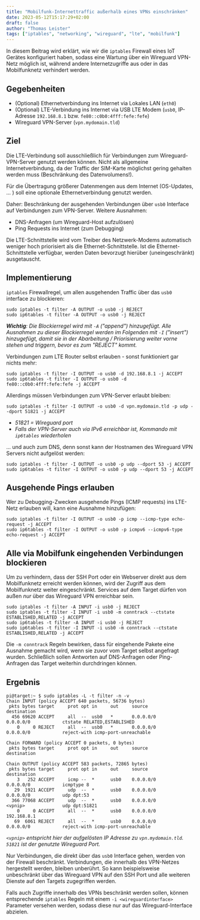 ```yaml
---
title: "Mobilfunk-Internettraffic außerhalb eines VPNs einschränken"
date: 2023-05-12T15:17:29+02:00
draft: false
author: "Thomas Leister"
tags: ["iptables", "networking", "wireguard", "lte", "mobilfunk"]
---
```



In diesem Beitrag wird erklärt, wie wir die `iptables` Firewall eines IoT Gerätes konfiguriert haben, sodass eine Wartung über ein Wireguard VPN-Netz möglich ist, während andere Internetzugriffe aus oder in das Mobilfunknetz verhindert werden. 

<!--more-->

## Gegebenheiten

* (Optional) Ethernetverbindung ins Internet via Lokales LAN (`eth0`)
* (Optional) LTE-Verbindung ins Internet via USB LTE Modem (`usb0`, IP-Adresse `192.168.8.1` bzw. `fe80::c0b0:4fff:fefe:fefe`)
* Wireguard VPN-Server (`vpn.mydomain.tld`)

## Ziel

Die LTE-Verbindung soll ausschließlich für Verbindungen zum Wireguard-VPN-Server genutzt werden können. Nicht als allgemeine Internetverbindung, da der Traffic der SIM-Karte möglichst gering gehalten werden muss (Beschränkung des Datenvolumens!).

Für die Übertragung größerer Datenmengen aus dem Internet (OS-Updates, ... ) soll eine optionale Ethernetverbindung genutzt werden. 

Daher: Beschränkung der ausgehenden Verbindungen über `usb0` Interface auf Verbindungen zum VPN-Server. Weitere Ausnahmen:

* DNS-Anfragen (um Wireguard-Host aufzulösen)
* Ping Requests ins Internet (zum Debugging)

Die LTE-Schnittstelle wird vom Treiber des Netzwerk-Modems automatisch weniger hoch priorisiert als die Ethernet-Schnittstelle. Ist die Ethernet-Schnittstelle verfügbar, werden Daten bevorzugt hierüber (uneingeschränkt) ausgetauscht. 


## Implementierung

`iptables` Firewallregel, um allen ausgehenden Traffic über das `usb0` interface zu blockieren:

	sudo iptables -t filter -A OUTPUT -o usb0 -j REJECT
	sudo ip6tables -t filter -A OUTPUT -o usb0 -j REJECT

_**Wichtig**: Die Blockierregel wird mit `-A` ("append") hinzugefügt. Alle Ausnahmen zu dieser Blockierregel werden im Folgenden mit `-I` ("insert") hinzugefügt, damit sie in der Abarbeitung / Priorisierung weiter vorne stehen und triggern, bevor es zum "REJECT" kommt._

Verbindungen zum LTE Router selbst erlauben - sonst funktioniert gar nichts mehr:

	sudo iptables -t filter -I OUTPUT -o usb0 -d 192.168.8.1 -j ACCEPT
	sudo ip6tables -t filter -I OUTPUT -o usb0 -d fe80::c0b0:4fff:fefe:fefe -j ACCEPT

Allerdings müssen Verbindungen zum VPN-Server erlaubt bleiben:

	sudo iptables -t filter -I OUTPUT -o usb0 -d vpn.mydomain.tld -p udp --dport 51821 -j ACCEPT

* _51821 = Wireguard port_
* _Falls der VPN-Server auch via IPv6 erreichbar ist, Kommando mit `ip6tables` wiederholen_

... und auch zum DNS, denn sonst kann der Hostnamen des Wireguard VPN Servers nicht aufgelöst werden:

	sudo iptables -t filter -I OUTPUT -o usb0 -p udp --dport 53 -j ACCEPT
	sudo ip6tables -t filter -I OUTPUT -o usb0 -p udp --dport 53 -j ACCEPT


## Ausgehende Pings erlauben

Wer zu Debugging-Zwecken ausgehende Pings (ICMP requests) ins LTE-Netz erlauben will, kann eine Ausnahme hinzufügen:

	sudo iptables -t filter -I OUTPUT -o usb0 -p icmp --icmp-type echo-request -j ACCEPT
	sudo ip6tables -t filter -I OUTPUT -o usb0 -p icmpv6 --icmpv6-type echo-request -j ACCEPT


## Alle via Mobilfunk eingehenden Verbindungen blockieren

Um zu verhindern, dass der SSH Port oder ein Webserver direkt aus dem Mobilfunknetz erreicht werden können, wird der Zugriff aus dem Mobilfunknetz weiter eingeschränkt. Services auf dem Target dürfen von außen *nur* über das Wireguard VPN erreichbar sein.

	sudo iptables -t filter -A INPUT -i usb0 -j REJECT
	sudo iptables -t filter -I INPUT -i usb0 -m conntrack --ctstate ESTABLISHED,RELATED -j ACCEPT
	sudo ip6tables -t filter -A INPUT -i usb0 -j REJECT
	sudo ip6tables -t filter -I INPUT -i usb0 -m conntrack --ctstate ESTABLISHED,RELATED -j ACCEPT

Die `-m conntrack` Regeln bewirken, dass für eingehende Pakete eine Ausnahme gemacht wird, wenn sie zuvor vom Target selbst angefragt wurden. Schließlich sollen Antworten auf DNS-Anfragen oder Ping-Anfragen das Target weiterhin durchdringen können.


## Ergebnis


	pi@target:~ $ sudo iptables -L -t filter -n -v
	Chain INPUT (policy ACCEPT 640 packets, 56736 bytes)
	 pkts bytes target     prot opt in     out     source               destination         
	  456 69620 ACCEPT     all  --  usb0   *       0.0.0.0/0            0.0.0.0/0            ctstate RELATED,ESTABLISHED
	    0     0 REJECT     all  --  usb0   *       0.0.0.0/0            0.0.0.0/0            reject-with icmp-port-unreachable
	
	Chain FORWARD (policy ACCEPT 0 packets, 0 bytes)
	 pkts bytes target     prot opt in     out     source               destination         
	
	Chain OUTPUT (policy ACCEPT 583 packets, 72865 bytes)
	 pkts bytes target     prot opt in     out     source               destination         
	    3   252 ACCEPT     icmp --  *      usb0    0.0.0.0/0            0.0.0.0/0            icmptype 8
	   29  1921 ACCEPT     udp  --  *      usb0    0.0.0.0/0            0.0.0.0/0            udp dpt:53
	  366 77068 ACCEPT     udp  --  *      usb0    0.0.0.0/0            <vpnip>              udp dpt:51821
	    0     0 ACCEPT     all  --  *      usb0    0.0.0.0/0            192.168.8.1         
	   69  6061 REJECT     all  --  *      usb0    0.0.0.0/0            0.0.0.0/0            reject-with icmp-port-unreachable

_`<vpnip>` entspricht hier der aufgelösten IP Adresse zu `vpn.mydomain.tld`. `51821` ist der genutzte Wireguard Port._

Nur Verbindungen, die direkt über das `usb0` Interface gehen, werden von der Firewall beschränkt. Verbindungen, die innerhalb des VPN-Netzes hergestellt werden, bleiben unberührt. So kann beispielsweise unbeschränkt über das Wireguard VPN auf den SSH Port und alle weiteren Dienste auf den Targets zugegriffen werden. 

Falls auch Zugriffe innerhalb des VPNs beschränkt werden sollen, können entsprechende `iptables` Regeln mit einem `-i <wireguardinterface>` Parameter versehen werden, sodass diese nur auf das Wireguard-Interface abzielen. 